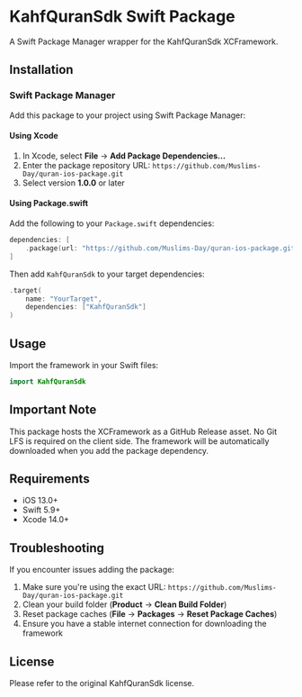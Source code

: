 # KahfQuranSdk Swift Package

A Swift Package Manager wrapper for the KahfQuranSdk XCFramework.

## Installation

### Swift Package Manager

Add this package to your project using Swift Package Manager:

#### Using Xcode

1. In Xcode, select **File** → **Add Package Dependencies...**
2. Enter the package repository URL: `https://github.com/Muslims-Day/quran-ios-package.git`
3. Select version **1.0.0** or later

#### Using Package.swift

Add the following to your `Package.swift` dependencies:

```swift
dependencies: [
    .package(url: "https://github.com/Muslims-Day/quran-ios-package.git", from: "1.0.0")
]
```

Then add `KahfQuranSdk` to your target dependencies:

```swift
.target(
    name: "YourTarget",
    dependencies: ["KahfQuranSdk"]
)
```

## Usage

Import the framework in your Swift files:

```swift
import KahfQuranSdk
```

## Important Note

This package hosts the XCFramework as a GitHub Release asset. No Git LFS is required on the client side. The framework will be automatically downloaded when you add the package dependency.

## Requirements

- iOS 13.0+
- Swift 5.9+
- Xcode 14.0+

## Troubleshooting

If you encounter issues adding the package:

1. Make sure you're using the exact URL: `https://github.com/Muslims-Day/quran-ios-package.git`
2. Clean your build folder (**Product** → **Clean Build Folder**)
3. Reset package caches (**File** → **Packages** → **Reset Package Caches**)
4. Ensure you have a stable internet connection for downloading the framework

## License

Please refer to the original KahfQuranSdk license.